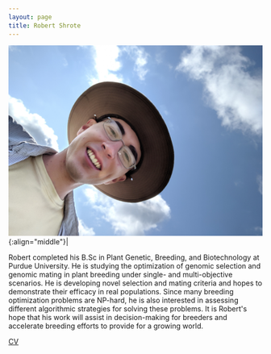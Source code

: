 ```yaml
---
layout: page
title: Robert Shrote
---
```


![Robert Shrote](/images/People_Images/robertshrote.jpg){:align="middle"}|

Robert completed his B.Sc in Plant Genetic, Breeding, and Biotechnology at Purdue University. He is studying the optimization of genomic selection and genomic mating in plant breeding under single- and multi-objective scenarios. He is developing novel selection and mating criteria and hopes to demonstrate their efficacy in real populations. Since many breeding optimization problems are NP-hard, he is also interested in assessing different algorithmic strategies for solving these problems. It is Robert's hope that his work will assist in decision-making for breeders and accelerate breeding efforts to provide for a growing world.

[CV](/CVs/robertshrote.pdf)